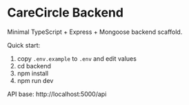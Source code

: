 # CareCircle Backend

Minimal TypeScript + Express + Mongoose backend scaffold.

Quick start:

1. copy `.env.example` to `.env` and edit values
2. cd backend
3. npm install
4. npm run dev

API base: http://localhost:5000/api
